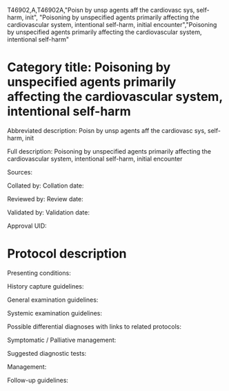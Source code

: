 T46902,A,T46902A,"Poisn by unsp agents aff the cardiovasc sys, self-harm, init", "Poisoning by unspecified agents primarily affecting the cardiovascular system, intentional self-harm, initial encounter","Poisoning by unspecified agents primarily affecting the cardiovascular system, intentional self-harm"
# Category title: Poisoning by unspecified agents primarily affecting the cardiovascular system, intentional self-harm

Abbreviated description: Poisn by unsp agents aff the cardiovasc sys, self-harm, init

Full description: Poisoning by unspecified agents primarily affecting the cardiovascular system, intentional self-harm, initial encounter

Sources:

Collated by:
Collation date:

Reviewed by:
Review date:

Validated by:
Validation date:

Approval UID:

# Protocol description

Presenting conditions:

History capture guidelines:

General examination guidelines:

Systemic examination guidelines:

Possible differential diagnoses with links to related protocols:

Symptomatic / Palliative management:

Suggested diagnostic tests:

Management:

Follow-up guidelines:
